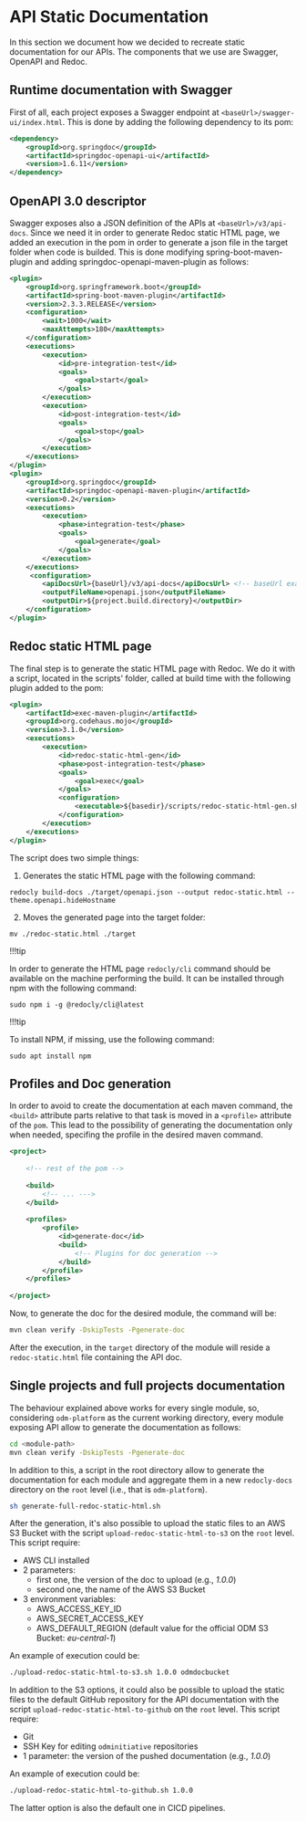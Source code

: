 # API Static Documentation
In this section we document how we decided to recreate static documentation for our APIs.
The components that we use are Swagger, OpenAPI and Redoc.

## Runtime documentation with Swagger
First of all, each project exposes a Swagger endpoint at `<baseUrl>/swagger-ui/index.html`.
This is done by adding the following dependency to its pom:
```xml
<dependency>
	<groupId>org.springdoc</groupId>
	<artifactId>springdoc-openapi-ui</artifactId>
	<version>1.6.11</version>
</dependency> 
```

## OpenAPI 3.0 descriptor
Swagger exposes also a JSON definition of the APIs at `<baseUrl>/v3/api-docs`.
Since we need it in order to generate Redoc static HTML page, we added an execution in the pom in order to generate a json file in the target folder when code is builded.
This is done modifying spring-boot-maven-plugin and adding springdoc-openapi-maven-plugin as follows:
```xml
<plugin>
	<groupId>org.springframework.boot</groupId>
	<artifactId>spring-boot-maven-plugin</artifactId>
	<version>2.3.3.RELEASE</version>
	<configuration>
		<wait>1000</wait>
		<maxAttempts>180</maxAttempts>
	</configuration>
	<executions>
		<execution>
			<id>pre-integration-test</id>
			<goals>
				<goal>start</goal>
			</goals>
		</execution>
		<execution>
			<id>post-integration-test</id>
			<goals>
				<goal>stop</goal>
			</goals>
		</execution>
	</executions>
</plugin>
<plugin>
	<groupId>org.springdoc</groupId>
	<artifactId>springdoc-openapi-maven-plugin</artifactId>
	<version>0.2</version>
	<executions>
		<execution>
			<phase>integration-test</phase>
			<goals>
				<goal>generate</goal>
			</goals>
		</execution>
	</executions>
	 <configuration> 
		<apiDocsUrl>{baseUrl}/v3/api-docs</apiDocsUrl> <!-- baseUrl example: http://localhost:8001/api/v1/pp/registry -->
		<outputFileName>openapi.json</outputFileName> 
		<outputDir>${project.build.directory}</outputDir> 
	</configuration>
</plugin>
```

## Redoc static HTML page
The final step is to generate the static HTML page with Redoc.
We do it with a script, located in the scripts' folder, called at build time with the following plugin added to the pom:
```xml
<plugin>
	<artifactId>exec-maven-plugin</artifactId>
	<groupId>org.codehaus.mojo</groupId>
	<version>3.1.0</version>
	<executions>
		<execution>
			<id>redoc-static-html-gen</id>
			<phase>post-integration-test</phase>
			<goals>
				<goal>exec</goal>
			</goals>
			<configuration>
				<executable>${basedir}/scripts/redoc-static-html-gen.sh</executable>
			</configuration>
		</execution>
	</executions>
</plugin>
```

The script does two simple things:
1. Generates the static HTML page with the following command:
```shell
redocly build-docs ./target/openapi.json --output redoc-static.html --theme.openapi.hideHostname
```
2.  Moves the generated page into the target folder:
```shell
mv ./redoc-static.html ./target
```

!!!tip

In order to generate the HTML page `redocly/cli` command should be available on the machine performing the build. It can be installed through npm with the following command:
```shell
sudo npm i -g @redocly/cli@latest
```

!!!tip

To install NPM, if missing, use the following command:
```shell
sudo apt install npm
```

## Profiles and Doc generation
In order to avoid to create the documentation at each maven command, the `<build>` attribute parts relative to that task is moved in a `<profile>` attribute of the `pom`.
This lead to the possibility of generating the documentation only when needed, specifing the profile in the desired maven command.
```xml
<project>
	
	<!-- rest of the pom -->
	
	<build>
		<!-- ... --->
	</build>
	
	<profiles>
		<profile>
			<id>generate-doc</id>
			<build>
				<!-- Plugins for doc generation -->
			</build>
		</profile>
	</profiles>
	
</project>
```
Now, to generate the doc for the desired module, the command will be: 
```bash
mvn clean verify -DskipTests -Pgenerate-doc
```

After the execution, in the `target` directory of the module will reside a `redoc-static.html` file containing the API doc.

## Single projects and full projects documentation
The behaviour explained above works for every single module, so, considering `odm-platform` as the current working directory,
every module exposing API allow to generate the documentation as follows:
```bash
cd <module-path>
mvn clean verify -DskipTests -Pgenerate-doc
```

In addition to this, a script in the root directory allow to generate the documentation for each module
and aggregate them in a new `redocly-docs` directory on the `root` level (i.e., that is `odm-platform`).

```bash
sh generate-full-redoc-static-html.sh
```

After the generation, it's also possible to upload the static files to an AWS S3 Bucket with the script `upload-redoc-static-html-to-s3` on the `root` level.
This script require:
* AWS CLI installed
* 2 parameters:
  * first one, the version of the doc to upload (e.g., _1.0.0_)
  * second one, the name of the AWS S3 Bucket
* 3 environment variables:
  * AWS_ACCESS_KEY_ID
  * AWS_SECRET_ACCESS_KEY
  * AWS_DEFAULT_REGION (default value for the official ODM S3 Bucket: _eu-central-1_)

An example of execution could be: 
```bash
./upload-redoc-static-html-to-s3.sh 1.0.0 odmdocbucket
```

In addition to the S3 options, it could also be possible to upload the static files to the default GitHub repository 
for the API documentation with the script `upload-redoc-static-html-to-github` on the `root` level.
This script require:
* Git
* SSH Key for editing `odminitiative` repositories
* 1 parameter: the version of the pushed documentation (e.g., _1.0.0_)

An example of execution could be:
```bash
./upload-redoc-static-html-to-github.sh 1.0.0
```

The latter option is also the default one in CICD pipelines.